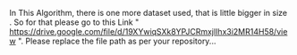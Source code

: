 In This Algorithm, there is one more dataset used, that is little bigger in size . 
So for that please go to this Link " https://drive.google.com/file/d/19XYwiqSXk8YPJCRmxjlIhx3i2MR14H58/view ".
Please replace the file path as per your repository...
